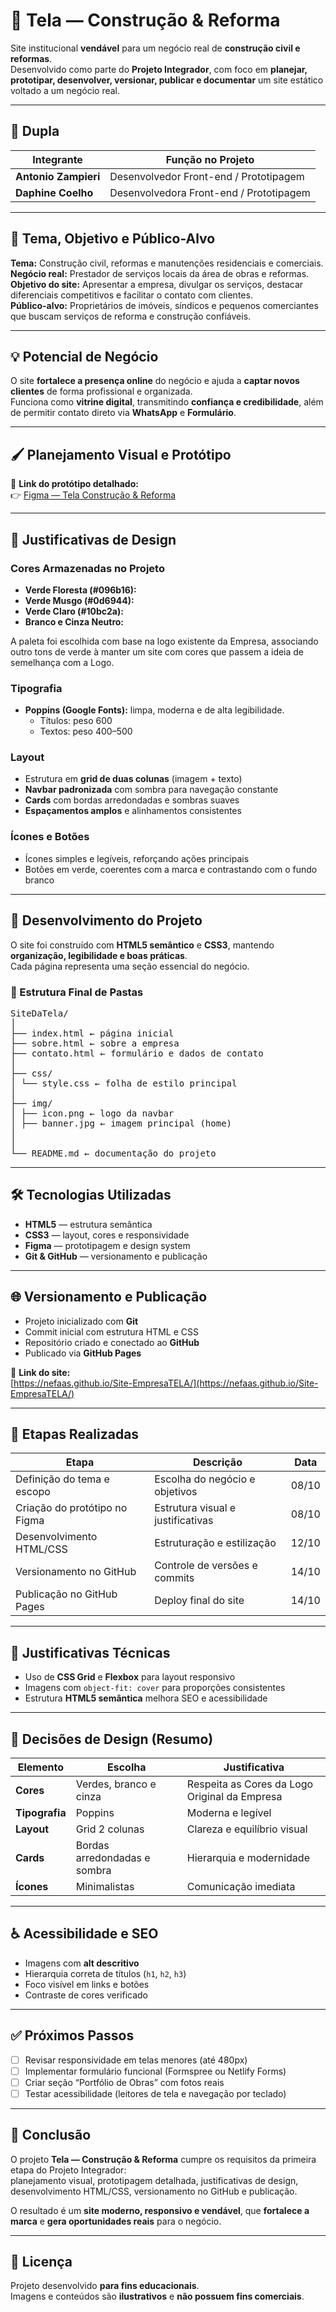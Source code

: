# 🧱 Tela — Construção & Reforma  

Site institucional **vendável** para um  negócio real de **construção civil e reformas**.  
Desenvolvido como parte do **Projeto Integrador**, com foco em **planejar, prototipar, desenvolver, versionar, publicar e documentar** um site estático voltado a um negócio real.

---

## 👥 Dupla

| Integrante | Função no Projeto |
|-------------|------------------|
| **Antonio Zampieri** | Desenvolvedor Front-end / Prototipagem |
| **Daphine Coelho** | Desenvolvedora Front-end / Prototipagem |

---

## 🎯 Tema, Objetivo e Público-Alvo

**Tema:** Construção civil, reformas e manutenções residenciais e comerciais.  
**Negócio real:** Prestador de serviços locais da área de obras e reformas.  
**Objetivo do site:** Apresentar a empresa, divulgar os serviços, destacar diferenciais competitivos e facilitar o contato com clientes.  
**Público-alvo:** Proprietários de imóveis, síndicos e pequenos comerciantes que buscam serviços de reforma e construção confiáveis.

---

## 💡 Potencial de Negócio

O site **fortalece a presença online** do negócio e ajuda a **captar novos clientes** de forma profissional e organizada.  
Funciona como **vitrine digital**, transmitindo **confiança e credibilidade**, além de permitir contato direto via **WhatsApp** e **Formulário**.

---

## 🖌️ Planejamento Visual e Protótipo

📎 **Link do protótipo detalhado:**  
👉 [Figma — Tela Construção & Reforma](https://www.figma.com/design/n7V3Uc3CAQV7Laz6UD9VEk/Tela?node-id=0-1&t=rW8AGqRObJe2Iko4-1)

---

## 🎨 Justificativas de Design

### **Cores Armazenadas no Projeto**
- **Verde Floresta (#096b16):**   
- **Verde Musgo (#0d6944):**  
- **Verde Claro (#10bc2a):** 
- **Branco e Cinza Neutro:** 

A paleta foi escolhida com base na logo existente da Empresa, associando outro tons de verde à manter um site com cores que passem a ideia de semelhança com a Logo.

### **Tipografia**
- **Poppins (Google Fonts):** limpa, moderna e de alta legibilidade.  
  - Títulos: peso 600  
  - Textos: peso 400–500  

### **Layout**
- Estrutura em **grid de duas colunas** (imagem + texto)  
- **Navbar padronizada** com sombra para navegação constante  
- **Cards** com bordas arredondadas e sombras suaves  
- **Espaçamentos amplos** e alinhamentos consistentes  

### **Ícones e Botões**
- Ícones simples e legíveis, reforçando ações principais  
- Botões em verde, coerentes com a marca e contrastando com o fundo branco  

---

## 🧱 Desenvolvimento do Projeto

O site foi construído com **HTML5 semântico** e **CSS3**, mantendo **organização, legibilidade e boas práticas**.  
Cada página representa uma seção essencial do negócio.

### 📂 Estrutura Final de Pastas
<pre>
SiteDaTela/
│
├── index.html ← página inicial
├── sobre.html ← sobre a empresa
├── contato.html ← formulário e dados de contato
│
├── css/
│ └── style.css ← folha de estilo principal
│
├── img/
│ ├── icon.png ← logo da navbar
│ ├── banner.jpg ← imagem principal (home)
│
│
└── README.md ← documentação do projeto
</pre>
  

---

## 🛠️ Tecnologias Utilizadas

- **HTML5** — estrutura semântica  
- **CSS3** — layout, cores e responsividade  
- **Figma** — prototipagem e design system  
- **Git & GitHub** — versionamento e publicação  

---

## 🌐 Versionamento e Publicação

- Projeto inicializado com **Git**  
- Commit inicial com estrutura HTML e CSS  
- Repositório criado e conectado ao **GitHub**  
- Publicado via **GitHub Pages**

🔗 **Link do site:**  
[https://nefaas.github.io/Site-EmpresaTELA/](https://nefaas.github.io/Site-EmpresaTELA/)


---

## 📅 Etapas Realizadas

| Etapa | Descrição | Data |
|-------|------------|------|
| Definição do tema e escopo | Escolha do negócio e objetivos | 08/10 |
| Criação do protótipo no Figma | Estrutura visual e justificativas | 08/10 |
| Desenvolvimento HTML/CSS | Estruturação e estilização | 12/10 |
| Versionamento no GitHub | Controle de versões e commits | 14/10 |
| Publicação no GitHub Pages | Deploy final do site | 14/10 |

---

## 📐 Justificativas Técnicas

- Uso de **CSS Grid** e **Flexbox** para layout responsivo  
- Imagens com `object-fit: cover` para proporções consistentes  
- Estrutura **HTML5 semântica** melhora SEO e acessibilidade   

---

## 🧾 Decisões de Design (Resumo)

| Elemento | Escolha | Justificativa |
|-----------|----------|---------------|
| **Cores** | Verdes, branco e cinza | Respeita as Cores da Logo Original da Empresa |
| **Tipografia** | Poppins | Moderna e legível |
| **Layout** | Grid 2 colunas | Clareza e equilíbrio visual |
| **Cards** | Bordas arredondadas e sombra | Hierarquia e modernidade |
| **Ícones** | Minimalistas | Comunicação imediata |

---

## ♿ Acessibilidade e SEO

- Imagens com **alt descritivo**  
- Hierarquia correta de títulos (`h1`, `h2`, `h3`)  
- Foco visível em links e botões  
- Contraste de cores verificado  

---

## ✅ Próximos Passos

- [ ] Revisar responsividade em telas menores (até 480px)  
- [ ] Implementar formulário funcional (Formspree ou Netlify Forms)   
- [ ] Criar seção “Portfólio de Obras” com fotos reais  
- [ ] Testar acessibilidade (leitores de tela e navegação por teclado)

---

## 🧭 Conclusão

O projeto **Tela — Construção & Reforma** cumpre os requisitos da primeira etapa do Projeto Integrador:  
planejamento visual, prototipagem detalhada, justificativas de design, desenvolvimento HTML/CSS, versionamento no GitHub e publicação.

O resultado é um **site moderno, responsivo e vendável**, que **fortalece a marca** e **gera oportunidades reais** para o negócio.

---

## 📄 Licença

Projeto desenvolvido **para fins educacionais**.  
Imagens e conteúdos são **ilustrativos** e **não possuem fins comerciais**.
